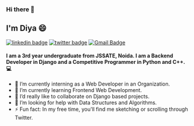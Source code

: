 ### Hi there 👋

## I'm Diya 😄
[![linkedin badge](https://img.shields.io/badge/diyajaiswal11-30302f?style=flat&logo=linkedin)](https://www.linkedin.com/in/diyajaiswal11)
[![twitter badge](https://img.shields.io/badge/@diyajaiswal_11-30302f?style=flat&logo=twitter)](https://twitter.com/diyajaiswal_11)
[![Gmail Badge](https://img.shields.io/badge/shubhijaiswal2000@gmail.com-30302f?style=flat&logo=Gmail&logoColor=red)](mailto:shubhijaiswal2000@gmail.com)

#### I am a 3rd year undergraduate from JSSATE, Noida. I am a Backend Developer in Django and a Competitive Programmer in Python and C++. 💻

- 🔭 I’m currently interning as a Web Developer in an Organization.
- 🌱 I’m currently learning Frontend Web Development.
- 👯 I’d really like to collaborate on Django based projects.
- 🤔 I’m looking for help with Data Structures and Algorithms.
- ⚡ Fun fact: In my free time, you'll find me sketching or scrolling through Twitter.
<!--
**diyajaiswal11/diyajaiswal11** is a ✨ _special_ ✨ repository because its `README.md` (this file) appears on your GitHub profile.

Here are some ideas to get you started:


- 🌱 I’m currently learning ...
- 👯 I’m looking to collaborate on ...

- 💬 Ask me about ...
- 📫 How to reach me: ...
-  Pronouns: ...
-  Fun fact: ...
-->
